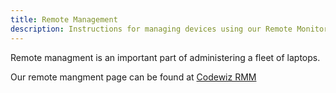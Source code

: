 ```yaml
---
title: Remote Management
description: Instructions for managing devices using our Remote Monitoring and Managment System
---
```


Remote managment is an important part of administering a fleet of laptops.

Our remote mangment page can be found at [Codewiz RMM](https://rmm.smartkidsllc.com/)
